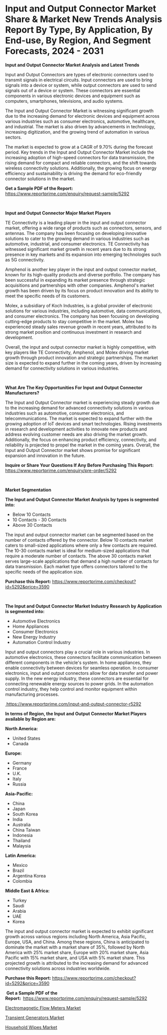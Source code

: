 <p><h1>Input and Output Connector Market Share & Market New Trends Analysis Report By Type, By Application, By End-use, By Region, And Segment Forecasts, 2024 - 2031</h1></p><p><strong>Input and Output Connector Market Analysis and Latest Trends</strong></p>
<p><p>Input and Output Connectors are types of electronic connectors used to transmit signals in electrical circuits. Input connectors are used to bring signals into a device or system, while output connectors are used to send signals out of a device or system. These connectors are essential components in various electronic devices and equipment such as computers, smartphones, televisions, and audio systems.</p><p>The Input and Output Connector Market is witnessing significant growth due to the increasing demand for electronic devices and equipment across various industries such as consumer electronics, automotive, healthcare, and industrial. The market is also driven by advancements in technology, increasing digitization, and the growing trend of automation in various sectors.</p><p>The market is expected to grow at a CAGR of 9.70% during the forecast period. Key trends in the Input and Output Connector Market include the increasing adoption of high-speed connectors for data transmission, the rising demand for compact and reliable connectors, and the shift towards wireless connectivity solutions. Additionally, the growing focus on energy efficiency and sustainability is driving the demand for eco-friendly connector solutions in the market.</p></p>
<p><strong>Get a Sample PDF of the Report:&nbsp;</strong> <a href="https://www.reportprime.com/enquiry/request-sample/5292">https://www.reportprime.com/enquiry/request-sample/5292</a></p>
<p>&nbsp;</p>
<p><strong>Input and Output Connector Major Market Players</strong></p>
<p><p>TE Connectivity is a leading player in the input and output connector market, offering a wide range of products such as connectors, sensors, and antennas. The company has been focusing on developing innovative solutions to cater to the growing demand in various industries such as automotive, industrial, and consumer electronics. TE Connectivity has witnessed significant market growth in recent years due to its strong presence in key markets and its expansion into emerging technologies such as 5G connectivity.</p><p>Amphenol is another key player in the input and output connector market, known for its high-quality products and diverse portfolio. The company has been successful in expanding its market presence through strategic acquisitions and partnerships with other companies. Amphenol's market growth has been driven by its focus on product innovation and its ability to meet the specific needs of its customers.</p><p>Molex, a subsidiary of Koch Industries, is a global provider of electronic solutions for various industries, including automotive, data communications, and consumer electronics. The company has been focusing on developing cutting-edge products to stay competitive in the market. Molex has experienced steady sales revenue growth in recent years, attributed to its strong market position and continuous investment in research and development.</p><p>Overall, the input and output connector market is highly competitive, with key players like TE Connectivity, Amphenol, and Molex driving market growth through product innovation and strategic partnerships. The market size is expected to expand further in the coming years, driven by increasing demand for connectivity solutions in various industries.</p></p>
<p>&nbsp;</p>
<p><strong>What Are The Key Opportunities For Input and Output Connector Manufacturers?</strong></p>
<p><p>The Input and Output Connector market is experiencing steady growth due to the increasing demand for advanced connectivity solutions in various industries such as automotive, consumer electronics, and telecommunications. The market is expected to expand further with the growing adoption of IoT devices and smart technologies. Rising investments in research and development activities to innovate new products and address evolving customer needs are also driving the market growth. Additionally, the focus on enhancing product efficiency, connectivity, and reliability is projected to propel the market in the coming years. Overall, the Input and Output Connector market shows promise for significant expansion and innovation in the future.</p></p>
<p><strong>Inquire or Share Your Questions If Any Before Purchasing This Report:</strong> <a href="https://www.reportprime.com/enquiry/pre-order/5292">https://www.reportprime.com/enquiry/pre-order/5292</a></p>
<p>&nbsp;</p>
<p><strong>Market Segmentation</strong></p>
<p><strong>The Input and Output Connector Market Analysis by types is segmented into:</strong></p>
<p><ul><li>Below 10 Contacts</li><li>10 Contacts - 30 Contacts</li><li>Above 30 Contacts</li></ul></p>
<p><p>The input and output connector market can be segmented based on the number of contacts offered by the connector. Below 10 contacts market caters to small-sized applications where only a few contacts are required. The 10-30 contacts market is ideal for medium-sized applications that require a moderate number of contacts. The above 30 contacts market serves large-scale applications that demand a high number of contacts for data transmission. Each market type offers connectors tailored to the specific needs of the application size.</p></p>
<p><strong>Purchase this Report:&nbsp;</strong><a href="https://www.reportprime.com/checkout?id=5292&price=3590">https://www.reportprime.com/checkout?id=5292&price=3590</a></p>
<p>&nbsp;</p>
<p><strong>The Input and Output Connector Market Industry Research by Application is segmented into:</strong></p>
<p><ul><li>Automotive Electronics</li><li>Home Appliances</li><li>Consumer Electronics</li><li>New Energy Industry</li><li>Automation Control Industry</li></ul></p>
<p><p>Input and output connectors play a crucial role in various industries. In automotive electronics, these connectors facilitate communication between different components in the vehicle's system. In home appliances, they enable connectivity between devices for seamless operation. In consumer electronics, input and output connectors allow for data transfer and power supply. In the new energy industry, these connectors are essential for connecting renewable energy sources to power grids. In the automation control industry, they help control and monitor equipment within manufacturing processes.</p></p>
<p><a href="https://www.reportprime.com/input-and-output-connector-r5292">&nbsp;https://www.reportprime.com/input-and-output-connector-r5292</a></p>
<p><strong>In terms of Region, the Input and Output Connector Market Players available by Region are:</strong></p>
<p>
    <p> <strong> North America: </strong>
        <ul>
            <li>United States</li>
            <li>Canada</li>
        </ul>
        </p> 
    <p> <strong> Europe: </strong>
        <ul>
            <li>Germany</li>
            <li>France</li>
            <li>U.K.</li>
            <li>Italy</li>
            <li>Russia</li>
        </ul>
        </p> 
    <p> <strong> Asia-Pacific: </strong>
        <ul>
            <li>China</li>
            <li>Japan</li>
            <li>South Korea</li>
            <li>India</li>
            <li>Australia</li>
            <li>China Taiwan</li>
            <li>Indonesia</li>
            <li>Thailand</li>
            <li>Malaysia</li>
        </ul>
        </p> 
    <p> <strong> Latin America: </strong>
        <ul>
            <li>Mexico</li>
            <li>Brazil</li>
            <li>Argentina Korea</li>
            <li>Colombia</li>
        </ul>
        </p> 
    <p> <strong> Middle East & Africa: </strong>
        <ul>
            <li>Turkey</li>
            <li>Saudi</li>
            <li>Arabia</li>
            <li>UAE</li>
            <li>Korea</li>
        </ul>
    </p>
    </p>
<p><p>The input and output connector market is expected to exhibit significant growth across various regions including North America, Asia Pacific, Europe, USA, and China. Among these regions, China is anticipated to dominate the market with a market share of 35%, followed by North America with 25% market share, Europe with 20% market share, Asia Pacific with 15% market share, and USA with 5% market share. This projected growth is attributed to the increasing demand for advanced connectivity solutions across industries worldwide.</p></p>
<p><strong>Purchase this Report: </strong><a href="https://www.reportprime.com/checkout?id=5292&price=3590">https://www.reportprime.com/checkout?id=5292&price=3590</a></p>
<p>&nbsp;<strong>Get a Sample PDF of the Report:&nbsp;&nbsp;</strong><a href="https://www.reportprime.com/enquiry/request-sample/5292">https://www.reportprime.com/enquiry/request-sample/5292</a></p>
<p><strong></strong></p>
<p><p><a href="https://www.linkedin.com/pulse/electromagnetic-flow-metersnbspmarket-focuses-market-share-izxqe">Electromagnetic Flow Meters Market</a></p><p><a href="https://www.linkedin.com/pulse/transient-generators-market-size-outlook-forecast-2024-2031-hmfxe">Transient Generators Market</a></p><p><a href="https://www.linkedin.com/pulse/household-wipes-market-size-outlook-forecast-2024-2031-gx1oe">Household Wipes Market</a></p></p>